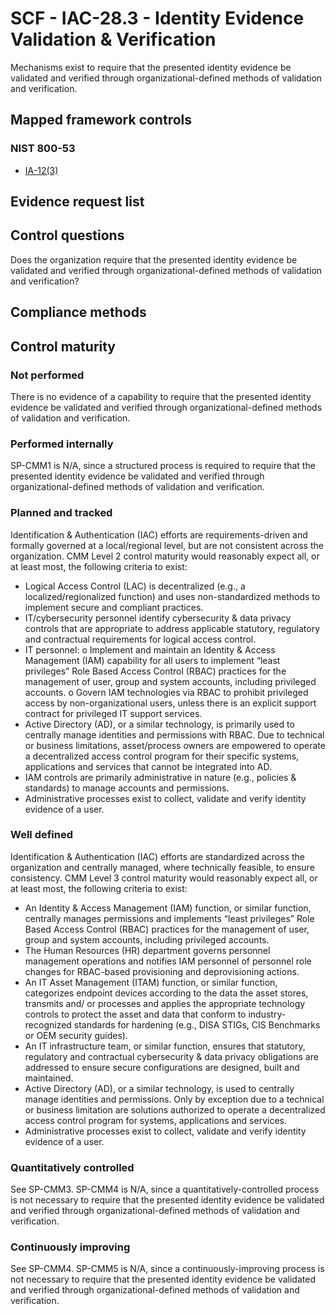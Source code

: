 # SCF - IAC-28.3 - Identity Evidence Validation & Verification
Mechanisms exist to require that the presented identity evidence be validated and verified through organizational-defined methods of validation and verification.
## Mapped framework controls
### NIST 800-53
- [IA-12(3)](../nist80053/ia-12-3.md)

## Evidence request list


## Control questions
Does the organization require that the presented identity evidence be validated and verified through organizational-defined methods of validation and verification?

## Compliance methods


## Control maturity
### Not performed
There is no evidence of a capability to require that the presented identity evidence be validated and verified through organizational-defined methods of validation and verification.

### Performed internally
SP-CMM1 is N/A, since a structured process is required to require that the presented identity evidence be validated and verified through organizational-defined methods of validation and verification.

### Planned and tracked
Identification & Authentication (IAC) efforts are requirements-driven and formally governed at a local/regional level, but are not consistent across the organization. CMM Level 2 control maturity would reasonably expect all, or at least most, the following criteria to exist:
- Logical Access Control (LAC) is decentralized (e.g., a localized/regionalized function) and uses non-standardized methods to implement secure and compliant practices.
- IT/cybersecurity personnel identify cybersecurity & data privacy controls that are appropriate to address applicable statutory, regulatory and contractual requirements for logical access control.
- IT personnel:
o	Implement and maintain an Identity & Access Management (IAM) capability for all users to implement “least privileges” Role Based Access Control (RBAC) practices for the management of user, group and system accounts, including privileged accounts.
o	Govern IAM technologies via RBAC to prohibit privileged access by non-organizational users, unless there is an explicit support contract for privileged IT support services.
- Active Directory (AD), or a similar technology, is primarily used to centrally manage identities and permissions with RBAC. Due to technical or business limitations, asset/process owners are empowered to operate a decentralized access control program for their specific systems, applications and services that cannot be integrated into AD.
- IAM controls are primarily administrative in nature (e.g., policies & standards) to manage accounts and permissions.
- Administrative processes exist to collect, validate and verify identity evidence of a user.

### Well defined
Identification & Authentication (IAC) efforts are standardized across the organization and centrally managed, where technically feasible, to ensure consistency. CMM Level 3 control maturity would reasonably expect all, or at least most, the following criteria to exist:
- An Identity & Access Management (IAM) function, or similar function, centrally manages permissions and implements “least privileges” Role Based Access Control (RBAC) practices for the management of user, group and system accounts, including privileged accounts.
- The Human Resources (HR) department governs personnel management operations and notifies IAM personnel of personnel role changes for RBAC-based provisioning and deprovisioning actions.
- An IT Asset Management (ITAM) function, or similar function, categorizes endpoint devices according to the data the asset stores, transmits and/ or processes and applies the appropriate technology controls to protect the asset and data that conform to industry-recognized standards for hardening (e.g., DISA STIGs, CIS Benchmarks or OEM security guides).
- An IT infrastructure team, or similar function, ensures that statutory, regulatory and contractual cybersecurity & data privacy obligations are addressed to ensure secure configurations are designed, built and maintained.
- Active Directory (AD), or a similar technology, is used to centrally manage identities and permissions. Only by exception due to a technical or business limitation are solutions authorized to operate a decentralized access control program for systems, applications and services.
- Administrative processes exist to collect, validate and verify identity evidence of a user.

### Quantitatively controlled
See SP-CMM3. SP-CMM4 is N/A, since a quantitatively-controlled process is not necessary to require that the presented identity evidence be validated and verified through organizational-defined methods of validation and verification.

### Continuously improving
See SP-CMM4. SP-CMM5 is N/A, since a continuously-improving process is not necessary to require that the presented identity evidence be validated and verified through organizational-defined methods of validation and verification.
